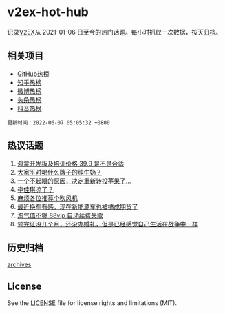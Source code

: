 # v2ex-hot-hub

 记录[V2EX](https://www.v2ex.com/)从 2021-01-06 日至今的热门话题。每小时抓取一次数据，按天[归档](archives)。
 
 ## 相关项目

- [GitHub热榜](https://github.com/snaildev/github-hot-hub)
- [知乎热榜](https://github.com/snaildev/zhihu-hot-hub)
- [微博热榜](https://github.com/snaildev/weibo-hot-hub)
- [头条热榜](https://github.com/snaildev/toutiao-hot-hub)
- [抖音热榜](https://github.com/snaildev/douyin-hot-hub)


 `更新时间：2022-06-07 05:05:32 +0800`

## 热议话题

1. [鸿蒙开发板及培训价格 39.9 是不是合适](https://www.v2ex.com/t/857490)
1. [大家平时喝什么牌子的纯牛奶？](https://www.v2ex.com/t/857569)
1. [一个不起眼的原因，决定重新转投苹果了...](https://www.v2ex.com/t/857540)
1. [李佳琪凉了？](https://www.v2ex.com/t/857538)
1. [麻烦各位推荐个吹风机](https://www.v2ex.com/t/857472)
1. [最近换车有感，现在新能源车也被搞成期货了](https://www.v2ex.com/t/857503)
1. [淘气值不够 88vip 自动续费失败](https://www.v2ex.com/t/857487)
1. [领完证没几个月，还没办婚礼，但是已经感觉自己生活在战争中一样](https://www.v2ex.com/t/857648)

## 历史归档

[archives](archives)

## License

See the [LICENSE](LICENSE) file for license rights and limitations (MIT).
